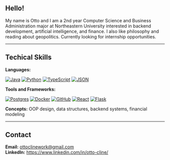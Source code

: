 ## Hello!

My name is Otto and I am a 2nd year Computer Science and Business Administration major at Northeastern University interested in backend development, artificial intelligence, and finance. I also like philosophy and reading about geopolitics. Currently looking for internship opportunities.

---

## Techical Skills

**Languages:** 

[![Java](https://img.shields.io/badge/Java-%23ED8B00.svg?logo=openjdk&logoColor=white)](#) [![Python](https://img.shields.io/badge/Python-3776AB?logo=python&logoColor=fff)](#) [![TypeScript](https://img.shields.io/badge/TypeScript-3178C6?logo=typescript&logoColor=fff)](#) [![JSON](https://img.shields.io/badge/JSON-000?logo=json&logoColor=fff)](#)

**Tools and Frameworks:** 

[![Postgres](https://img.shields.io/badge/Postgres-%23316192.svg?logo=postgresql&logoColor=white)](#) [![Docker](https://img.shields.io/badge/Docker-2496ED?logo=docker&logoColor=fff)](#) [![GitHub](https://img.shields.io/badge/GitHub-%23121011.svg?logo=github&logoColor=white)](#) [![React](https://img.shields.io/badge/React-%2320232a.svg?logo=react&logoColor=%2361DAFB)](#) [![Flask](https://img.shields.io/badge/Flask-000?logo=flask&logoColor=fff)](#)

**Concepts:** OOP design, data structures, backend systems, financial modeling

---
## Contact

**Email:** ottoclinework@gmail.com  
**LinkedIn:** https://www.linkedin.com/in/otto-cline/

